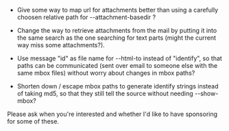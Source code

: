 
* Give some way to map url for attachments better than using a carefully
choosen relative path for --attachment-basedir ?

* Change the way to retrieve attachments from the mail by putting it
into the same search as the one searching for text parts (might the
current way miss some attachments?).

* Use message "id" as file name for --html-to instead of "identify", so
that paths can be communicated (sent over email to someone else with
the same mbox files) without worry about changes in mbox paths?

* Shorten down / escape mbox paths to generate identify strings instead
of taking md5, so that they still tell the source without needing
--show-mbox?

Please ask when you're interested and whether I'd like to have
sponsoring for some of these.
